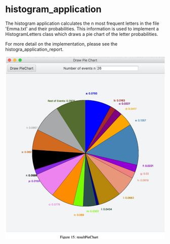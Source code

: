 # histogram_application

The histogram application calculates the n most frequent letters in the file 'Emma.txt' and their probabilities. This information is used to implement a HistogramLetters class which draws a pie chart of the letter probabilities.

For more detail on the implementation, please see the histogra_application_report. 

![Image test](https://github.com/jlroldanroldan/histogram_application/blob/master/histagram_result_for_emma_book.png)
